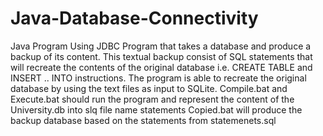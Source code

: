 # Java-Database-Connectivity
Java Program Using JDBC
Program that takes a database and produce a backup of its content. This textual backup consist of SQL statements that will recreate the contents of the original
database i.e. CREATE TABLE and INSERT .. INTO instructions. The program is able to recreate the
original database by using the text files as input to SQLite.
Compile.bat and Execute.bat should run the program and represent the content of the University.db into slq file name statements
Copied.bat will produce the backup database based on the statements from statemenets.sql
